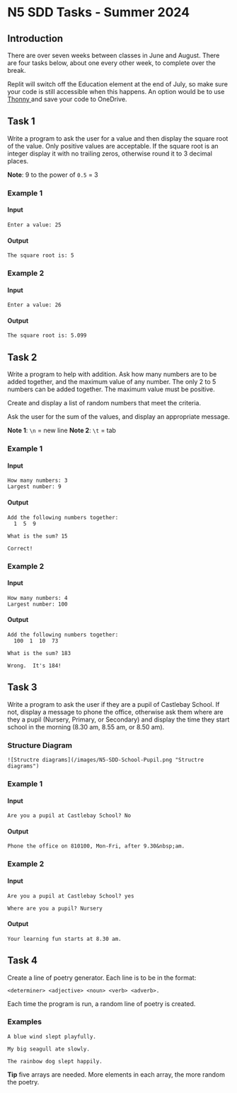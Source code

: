 # N5 SDD Tasks - Summer 2024

## Introduction

There are over seven weeks between classes in June and August.  There are four tasks below, about one every other week, to complete over the break.

Replit will switch off the Education element at the end of July, so make sure your code is still accessible when this happens.  An option would be to use [Thonny ](https://thonny.org/) and save your code to OneDrive.

## Task 1

Write a program to ask the user for a value and then display the square root of the value.  Only positive values are acceptable.  If the square root is an integer display it with no trailing zeros, otherwise round it to 3 decimal places.

__Note__:  9 to the power of `0.5` = 3

### Example 1

#### Input

```
Enter a value: 25
```

#### Output

```
The square root is: 5
```


### Example 2

#### Input

```
Enter a value: 26
```

#### Output

```
The square root is: 5.099
```

## Task 2

Write a program to help with addition.  Ask how many numbers are to be added together, and the maximum value  of any number.  The only 2 to 5 numbers can be added together.  The maximum value must be positive.

Create and display a list of random numbers that meet the criteria.

Ask the user for the sum of the values, and display an appropriate message.

__Note 1__: `\n` = new line
__Note 2__: `\t` = tab

### Example 1

#### Input

```
How many numbers: 3
Largest number: 9
```

#### Output

```
Add the following numbers together:
  1  5  9

What is the sum? 15

Correct!
```

### Example 2

#### Input

```
How many numbers: 4
Largest number: 100
```

#### Output

```
Add the following numbers together:
  100  1  10  73

What is the sum? 183

Wrong.  It's 184!
```

## Task 3

Write a program to ask the user if they are a pupil of Castlebay School.  If not, display a message to phone the office, otherwise ask them where are they a pupil (Nursery, Primary, or Secondary) and display the time they start school in the morning (8.30&nbsp;am, 8.55&nbsp;am, or 8.50&nbsp;am).

### Structure Diagram

```
![Structre diagrams](/images/N5-SDD-School-Pupil.png "Structre diagrams")
```

### Example 1

#### Input

```
Are you a pupil at Castlebay School? No
```

#### Output

```
Phone the office on 810100, Mon-Fri, after 9.30&nbsp;am.
```

### Example 2

#### Input

```
Are you a pupil at Castlebay School? yes

Where are you a pupil? Nursery
```

#### Output

```
Your learning fun starts at 8.30 am.
```

## Task 4

Create a line of poetry generator.  Each line is to be in the format:

```
<determiner> <adjective> <noun> <verb> <adverb>.
```
Each time the program is run, a random line of poetry is created.

### Examples

```
A blue wind slept playfully.
```

```
My big seagull ate slowly.
```

```
The rainbow dog slept happily.
```

__Tip__ five arrays are needed.  More elements in each array, the more random the poetry.